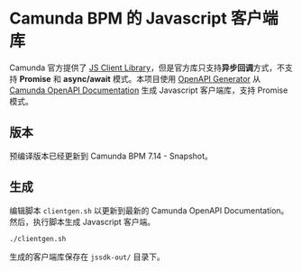 # Camunda BPM 的 Javascript 客户端库

Camunda 官方提供了 [JS Client Library](https://github.com/camunda/camunda-bpm-platform/tree/master/webapps/camunda-bpm-sdk-js)，但是官方库只支持**异步回调**方式，不支持 **Promise** 和 **async/await** 模式。本项目使用 [OpenAPI Generator](https://github.com/OpenAPITools/openapi-generator) 从 [Camunda OpenAPI Documentation](https://app.camunda.com/nexus/service/rest/repository/browse/camunda-bpm/org/camunda/bpm/camunda-engine-rest-openapi/?__hstc=12929896.6e6a819ec62504cc7a64f9630a25792f.1593286657956.1610979311119.1610982609775.46&__hssc=12929896.2.1610982609775&__hsfp=2932787316) 生成 Javascript 客户端库，支持 Promise 模式。



## 版本

预编译版本已经更新到 Camunda BPM 7.14 - Snapshot。



## 生成

编辑脚本 `clientgen.sh` 以更新到最新的 Camunda OpenAPI Documentation。然后，执行脚本生成 Javascript 客户端。

```bash
./clientgen.sh
```

生成的客户端库保存在 `jssdk-out/` 目录下。



